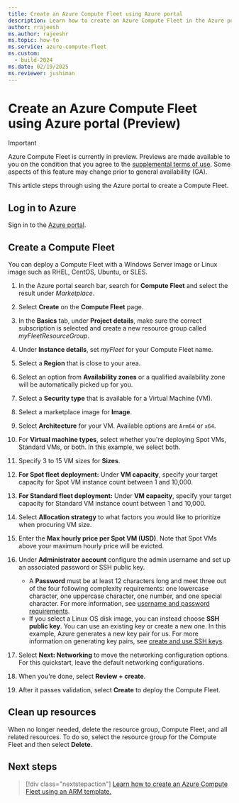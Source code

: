 ```yaml
---
title: Create an Azure Compute Fleet using Azure portal
description: Learn how to create an Azure Compute Fleet in the Azure portal.
author: rrajeesh
ms.author: rajeeshr
ms.topic: how-to
ms.service: azure-compute-fleet
ms.custom:
  - build-2024
ms.date: 02/19/2025
ms.reviewer: jushiman
---
```


# Create an Azure Compute Fleet using Azure portal (Preview)

> [!IMPORTANT]
> Azure Compute Fleet is currently in preview. Previews are made available to you on the condition that you agree to the [supplemental terms of use](https://azure.microsoft.com/support/legal/preview-supplemental-terms/). Some aspects of this feature may change prior to general availability (GA). 

This article steps through using the Azure portal to create a Compute Fleet.


## Log in to Azure

Sign in to the [Azure portal](https://portal.azure.com).


## Create a Compute Fleet

You can deploy a Compute Fleet with a Windows Server image or Linux image such as RHEL, CentOS, Ubuntu, or SLES.

1. In the Azure portal search bar, search for **Compute Fleet** and select the result under *Marketplace*.
1. Select **Create** on the **Compute Fleet** page. 

1. In the **Basics** tab, under **Project details**, make sure the correct subscription is selected and create a new resource group called *myFleetResourceGroup*. 
1. Under **Instance details**, set *myFleet* for your Compute Fleet name.
1. Select a **Region** that is close to your area.
1. Select an option from **Availability zones** or a qualified availability zone will be automatically picked up for you.
1. Select a **Security type** that is available for a Virtual Machine (VM).
1. Select a marketplace image for **Image**.
1. Select **Architecture** for your VM. Available options are `Arm64` or `x64`.  
1. For **Virtual machine types**, select whether you're deploying Spot VMs, Standard VMs, or both. In this example, we select both. 
1. Specify 3 to 15 VM sizes for **Sizes**.
1. **For Spot fleet deployment:** Under **VM capacity**, specify your target capacity for Spot VM instance count between 1 and 10,000.
1. **For Standard fleet deployment:** Under **VM capacity**, specify your target capacity for Standard VM instance count between 1 and 10,000.
1. Select **Allocation strategy** to what factors you would like to prioritize when procuring VM size.
1. Enter the **Max hourly price per Spot VM (USD)**. Note that Spot VMs above your maximum hourly price will be evicted. 

1. Under **Administrator account** configure the admin username and set up an associated password or SSH public key.
   - A **Password** must be at least 12 characters long and meet three out of the four following complexity requirements: one lowercase character, one uppercase character, one number, and one special character. For more information, see [username and password requirements](/azure/virtual-machines/windows/faq#what-are-the-password-requirements-when-creating-a-vm-).
   - If you select a Linux OS disk image, you can instead choose **SSH public key**. You can use an existing key or create a new one. In this example, Azure generates a new key pair for us. For more information on generating key pairs, see [create and use SSH keys](/azure/virtual-machines/linux/mac-create-ssh-keys).

1. Select **Next: Networking** to move the networking configuration options. For this quickstart, leave the default networking configurations.

1. When you're done, select **Review + create**.
1. After it passes validation, select **Create** to deploy the Compute Fleet.


## Clean up resources
When no longer needed, delete the resource group, Compute Fleet, and all related resources. To do so, select the resource group for the Compute Fleet and then select **Delete**.


## Next steps
> [!div class="nextstepaction"]
> [Learn how to create an Azure Compute Fleet using an ARM template.](quickstart-create-rest-api.md)
